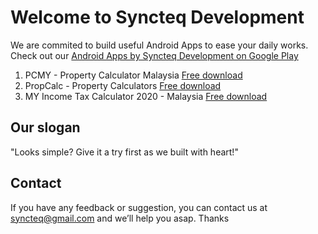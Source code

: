 # Welcome to Syncteq Development
We are commited to build useful Android Apps to ease your daily works. Check out our
[Android Apps by Syncteq Development on Google Play](https://play.google.com/store/apps/dev?id=7422191688104838951)

1. PCMY - Property Calculator Malaysia [Free download](https://play.google.com/store/apps/details?id=syncteq.propertycalculatormalaysia)
2. PropCalc - Property Calculators [Free download](https://play.google.com/store/apps/details?id=syncteq.propertycalculators)
3. MY Income Tax Calculator 2020 - Malaysia [Free download](https://play.google.com/store/apps/details?id=syncteq.myincometaxcalculator)

## Our slogan
"Looks simple? Give it a try first as we built with heart!"

## Contact
If you have any feedback or suggestion, you can contact us at syncteq@gmail.com and we’ll help you asap. Thanks
